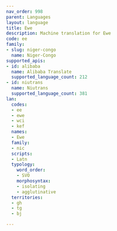 ```yaml
---
nav_order: 998
parent: Languages
layout: language
title: Ewe
description: Machine translation for Ewe
code: ee
family:
- slug: niger-congo
  name: Niger-Congo
supported_apis:
- id: alibaba
  name: Alibaba Translate
  supported_language_count: 212
- id: niutrans
  name: Niutrans
  supported_language_count: 381
lan:
  codes:
  - ee
  - ewe
  - wci
  - kef
  names:
  - Ewe
  family:
  - nic
  scripts:
  - Latn
  typology:
    word_order:
    - SVO
    morphosyntax:
    - isolating
    - agglutinative
  territories:
  - gh
  - tg
  - bj

---
```


